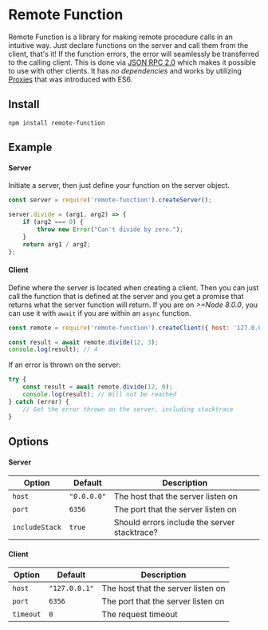 # Remote Function

Remote Function is a library for making remote procedure calls in an intuitive way. Just declare functions on the server and call them from the client, that's it! If the function errors, the error will seamlessly be transferred to the calling client. This is done via [JSON RPC 2.0](http://www.jsonrpc.org/specification) which makes it possible to use with other clients. It has _no dependencies_ and works by utilizing [Proxies](https://developer.mozilla.org/en-US/docs/Web/JavaScript/Reference/Global_Objects/Proxy) that was introduced with ES6.

## Install

```
npm install remote-function
```

## Example

#### Server

Initiate a server, then just define your function on the server object.

```javascript
const server = require('remote-function').createServer();

server.divide = (arg1, arg2) => {
    if (arg2 === 0) {
        throw new Error("Can't divide by zero.");
    }
    return arg1 / arg2;
};
```

#### Client

Define where the server is located when creating a client. Then you can just call the function that is defined at the server and you get a promise that returns what the server function will return. If you are on _>=Node 8.0.0_, you can use it with `await` if you are within an `async` function.

```javascript
const remote = require('remote-function').createClient({ host: '127.0.0.1' });

const result = await remote.divide(12, 3);
console.log(result); // 4
```

If an error is thrown on the server:
```javascript
try {
    const result = await remote.divide(12, 0);
    console.log(result); // Will not be reached
} catch (error) {
    // Get the error thrown on the server, including stacktrace
}
```

## Options

#### Server

| Option         | Default     | Description                                  |
| -------------- | ----------- | -------------------------------------------- |
| `host`         | `"0.0.0.0"` | The host that the server listen on           |
| `port`         | `6356`      | The port that the server listen on           |
| `includeStack` | `true`      | Should errors include the server stacktrace? |

#### Client

| Option    | Default       | Description                        |
| --------- | ------------- | ---------------------------------- |
| `host`    | `"127.0.0.1"` | The host that the server listen on |
| `port`    | `6356`        | The port that the server listen on |
| `timeout` | `0`           | The request timeout                |